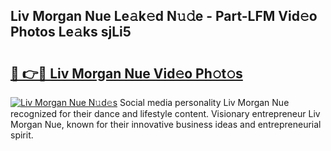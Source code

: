 ## Liv Morgan Nue Le𝚊k𝚎d N𝚞𝚍e - Part-LFM Vid𝚎o Photos Le𝚊ks sjLi5

# <h2><a href="http://fb6y9o.evod.top/?m=Liv+Morgan+Nue">🔗 👉🔴 Liv Morgan Nue Vid𝚎o Ph𝚘t𝚘s</a></h2>

[![Liv Morgan Nue N𝚞d𝚎s](https://i.imgur.com/8V9OHl7.gif)](http://fb6y9o.evod.top/?m=Liv+Morgan+Nue)
Social media personality Liv Morgan Nue recognized for their dance and lifestyle content. Visionary entrepreneur Liv Morgan Nue, known for their innovative business ideas and entrepreneurial spirit. 
